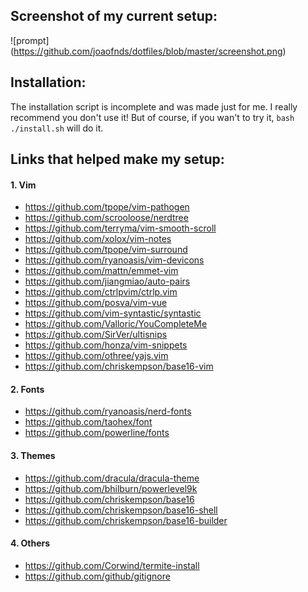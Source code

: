 ## Screenshot of my current setup:
![prompt] (https://github.com/joaofnds/dotfiles/blob/master/screenshot.png)

## Installation:
The installation script is incomplete and was made just for me. I really recommend you don't use it!
But of course, if you wan't to try it, `bash ./install.sh` will do it.

## Links that helped make my setup:
#### 1. Vim
* https://github.com/tpope/vim-pathogen
* https://github.com/scrooloose/nerdtree
* https://github.com/terryma/vim-smooth-scroll
* https://github.com/xolox/vim-notes
* https://github.com/tpope/vim-surround
* https://github.com/ryanoasis/vim-devicons
* https://github.com/mattn/emmet-vim
* https://github.com/jiangmiao/auto-pairs
* https://github.com/ctrlpvim/ctrlp.vim
* https://github.com/posva/vim-vue
* https://github.com/vim-syntastic/syntastic
* https://github.com/Valloric/YouCompleteMe
* https://github.com/SirVer/ultisnips
* https://github.com/honza/vim-snippets
* https://github.com/othree/yajs.vim
* https://github.com/chriskempson/base16-vim

#### 2. Fonts
* https://github.com/ryanoasis/nerd-fonts
* https://github.com/taohex/font
* https://github.com/powerline/fonts

#### 3. Themes
* https://github.com/dracula/dracula-theme
* https://github.com/bhilburn/powerlevel9k
* https://github.com/chriskempson/base16
* https://github.com/chriskempson/base16-shell
* https://github.com/chriskempson/base16-builder

#### 4. Others
* https://github.com/Corwind/termite-install
* https://github.com/github/gitignore
